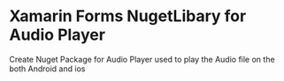 # Xamarin Forms NugetLibary for Audio Player
Create Nuget Package for Audio Player used to play the Audio file on the both Android and ios
